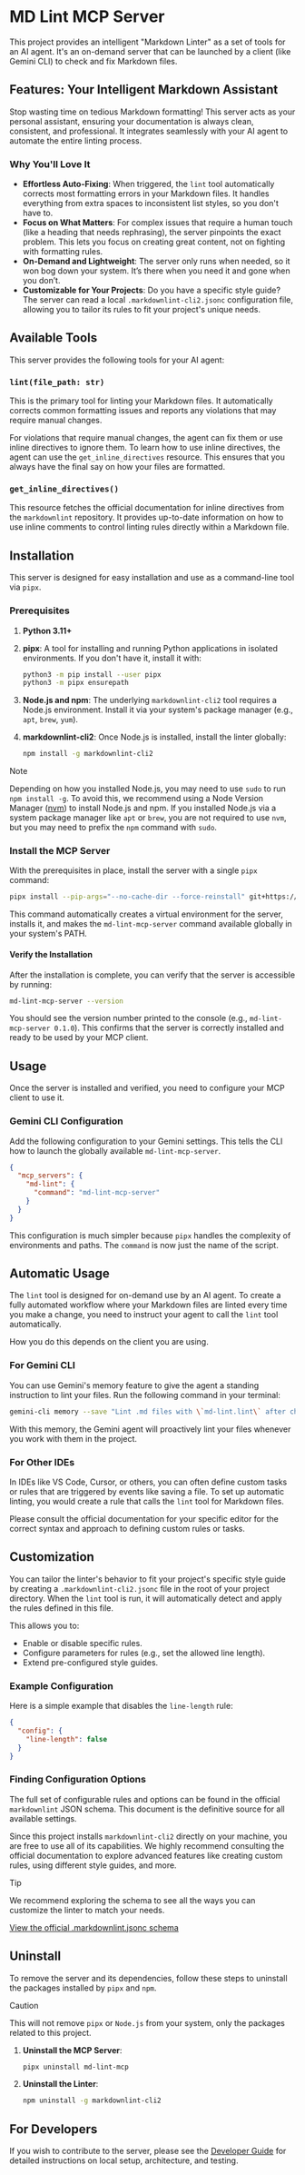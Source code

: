 # MD Lint MCP Server

This project provides an intelligent "Markdown Linter" as a set of tools for an
AI agent. It's an on-demand server that can be launched by a client (like
Gemini CLI) to check and fix Markdown files.

## Features: Your Intelligent Markdown Assistant

Stop wasting time on tedious Markdown formatting! This server acts as your
personal assistant, ensuring your documentation is always clean, consistent, and
professional. It integrates seamlessly with your AI agent to automate the
entire linting process.

### Why You'll Love It

* **Effortless Auto-Fixing**: When triggered, the `lint` tool automatically
    corrects most formatting errors in your Markdown files. It handles
    everything from extra spaces to inconsistent list styles, so you don't have
    to.
* **Focus on What Matters**: For complex issues that require a human touch
    (like a heading that needs rephrasing), the server pinpoints the exact
    problem. This lets you focus on creating great content, not on fighting
    with formatting rules.
* **On-Demand and Lightweight**: The server only runs when needed, so it won
    bog down your system. It’s there when you need it and gone when you don’t.
* **Customizable for Your Projects**: Do you have a specific style guide? The
    server can read a local `.markdownlint-cli2.jsonc` configuration file,
    allowing you to tailor its rules to fit your project's unique needs.

## Available Tools

This server provides the following tools for your AI agent:

### `lint(file_path: str)`

This is the primary tool for linting your Markdown files. It automatically
corrects common formatting issues and reports any violations that may require
manual changes.

For violations that require manual changes, the agent can fix them or use
inline directives to ignore them. To learn how to use inline directives, the
agent can use the `get_inline_directives` resource. This ensures that you
always have the final say on how your files are formatted.

### `get_inline_directives()`

This resource fetches the official documentation for inline directives from
the `markdownlint` repository. It provides up-to-date information on how to
use inline comments to control linting rules directly within a Markdown
file.

## Installation

This server is designed for easy installation and use as a command-line tool
via `pipx`.

### Prerequisites

1. **Python 3.11+**
2. **pipx**: A tool for installing and running Python applications in isolated
    environments. If you don't have it, install it with:

    ```bash
    python3 -m pip install --user pipx
    python3 -m pipx ensurepath
    ```

3. **Node.js and npm**: The underlying `markdownlint-cli2` tool requires a
    Node.js environment. Install it via your system's package manager (e.g.,
    `apt`, `brew`, `yum`).
4. **markdownlint-cli2**: Once Node.js is installed, install the linter
    globally:

    ```bash
    npm install -g markdownlint-cli2
    ```

> [!NOTE]
> Depending on how you installed Node.js, you may need to use `sudo` to run
> `npm install -g`. To avoid this, we recommend using a Node Version
> Manager ([nvm](https://github.com/nvm-sh/nvm)) to install Node.js and
> npm. If you installed Node.js via a system package manager like `apt` or
> `brew`, you are not required to use `nvm`, but you may need to prefix the
> `npm` command with `sudo`.

### Install the MCP Server

With the prerequisites in place, install the server with a single `pipx`
command:

```bash
pipx install --pip-args="--no-cache-dir --force-reinstall" git+https://github.com/en-ver/md-lint-mcp.git
```

This command automatically creates a virtual environment for the server,
installs it, and makes the `md-lint-mcp-server` command available
globally in your system's PATH.

#### Verify the Installation

After the installation is complete, you can verify that the server is
accessible by running:

```bash
md-lint-mcp-server --version
```

You should see the version number printed to the console (e.g.,
`md-lint-mcp-server 0.1.0`). This confirms that the server is correctly
installed and ready to be used by your MCP client.

## Usage

Once the server is installed and verified, you need to configure your MCP
client to use it.

### Gemini CLI Configuration

Add the following configuration to your Gemini settings. This tells the CLI how
to launch the globally available `md-lint-mcp-server`.

```json
{
  "mcp_servers": {
    "md-lint": {
      "command": "md-lint-mcp-server"
    }
  }
}
```

This configuration is much simpler because `pipx` handles the complexity of
environments and paths. The `command` is now just the name of the script.

## Automatic Usage

The `lint` tool is designed for on-demand use by an AI agent. To create a
fully automated workflow where your Markdown files are linted every time you
make a change, you need to instruct your agent to call the `lint` tool
automatically.

How you do this depends on the client you are using.

### For Gemini CLI

You can use Gemini's memory feature to give the agent a standing instruction
to lint your files. Run the following command in your terminal:

```bash
gemini-cli memory --save "Lint .md files with \`md-lint.lint\` after changes."
```

With this memory, the Gemini agent will proactively lint your files whenever
you work with them in the project.

### For Other IDEs

In IDEs like VS Code, Cursor, or others, you can often define custom tasks or
rules that are triggered by events like saving a file. To set up automatic
linting, you would create a rule that calls the `lint` tool for Markdown
files.

Please consult the official documentation for your specific editor for the
correct syntax and approach to defining custom rules or tasks.

## Customization

You can tailor the linter's behavior to fit your project's specific style guide
by creating a `.markdownlint-cli2.jsonc` file in the root of your project
directory. When the `lint` tool is run, it will automatically detect and apply
the rules defined in this file.

This allows you to:

* Enable or disable specific rules.
* Configure parameters for rules (e.g., set the allowed line length).
* Extend pre-configured style guides.

### Example Configuration

Here is a simple example that disables the `line-length` rule:

```json
{
  "config": {
    "line-length": false
  }
}
```

### Finding Configuration Options

The full set of configurable rules and options can be found in the official
`markdownlint` JSON schema. This document is the definitive source for all
available settings.

Since this project installs `markdownlint-cli2` directly on your machine, you
are free to use all of its capabilities. We highly recommend consulting the
official documentation to explore advanced features like creating custom rules,
using different style guides, and more.

> [!TIP]
> We recommend exploring the schema to see all the ways you can customize the
> linter to match your needs.
>
> [View the official .markdownlint.jsonc schema](https://github.com/DavidAnson/markdownlint/blob/main/schema/.markdownlint.jsonc)

## Uninstall

To remove the server and its dependencies, follow these steps to uninstall the
packages installed by `pipx` and `npm`.

> [!CAUTION]
> This will not remove `pipx` or `Node.js` from your system, only the
> packages related to this project.

1. **Uninstall the MCP Server**:

    ```bash
    pipx uninstall md-lint-mcp
    ```

2. **Uninstall the Linter**:

    ```bash
    npm uninstall -g markdownlint-cli2
    ```

## For Developers

If you wish to contribute to the server, please see the
[Developer Guide](README-dev.md) for detailed instructions on local setup,
architecture, and testing.
